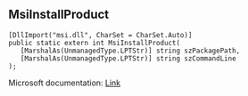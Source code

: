 ## MsiInstallProduct

```
[DllImport("msi.dll", CharSet = CharSet.Auto)]
public static extern int MsiInstallProduct(
   [MarshalAs(UnmanagedType.LPTStr)] string szPackagePath,
   [MarshalAs(UnmanagedType.LPTStr)] string szCommandLine
);
```

Microsoft documentation: [Link](https://docs.microsoft.com/en-us/windows/win32/api/msi/nf-msi-msiinstallproductw)
